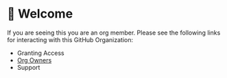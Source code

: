 # 👋 Welcome

If you are seeing this you are an org member. Please see the following links for interacting with this GitHub Organization:

- Granting Access
- [Org Owners](/people?query=role%3Aowner)
- Support
